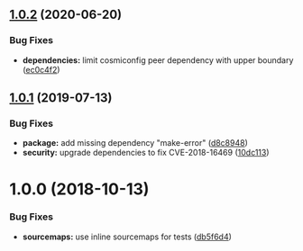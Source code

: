 ## [1.0.2](https://github.com/EndemolShineGroup/cosmiconfig-typescript-loader/compare/v1.0.1...v1.0.2) (2020-06-20)


### Bug Fixes

* **dependencies:** limit cosmiconfig peer dependency with upper boundary ([ec0c4f2](https://github.com/EndemolShineGroup/cosmiconfig-typescript-loader/commit/ec0c4f2))

## [1.0.1](https://github.com/EndemolShineGroup/cosmiconfig-typescript-loader/compare/v1.0.0...v1.0.1) (2019-07-13)


### Bug Fixes

* **package:** add missing dependency "make-error" ([d8c8948](https://github.com/EndemolShineGroup/cosmiconfig-typescript-loader/commit/d8c8948))
* **security:** upgrade dependencies to fix CVE-2018-16469 ([10dc113](https://github.com/EndemolShineGroup/cosmiconfig-typescript-loader/commit/10dc113))

# 1.0.0 (2018-10-13)


### Bug Fixes

* **sourcemaps:** use inline sourcemaps for tests ([db5f6d4](https://github.com/EndemolShineGroup/cosmiconfig-typescript-loader/commit/db5f6d4))
